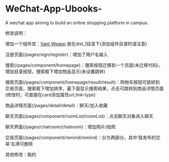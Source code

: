 # WeChat-App-Ubooks-
A wechat app aiming to build an online shopping platform in campus.



修改说明：

增加一个组件库：[Vant Weapp](https://youzan.github.io/vant-weapp/#/intro) 放在dist_1目录下(添加组件目录时请注意)

注册页面(/pages/sign/register)：增加了用户名输入

搜索(/pages/component/homepage)：搜索按钮迁移到一个页面(未迁移代码)，增加目录按钮，搜索框下增加物品显示(未设置跳转)

搜索页面(/pages/component/homepage/result/result)：购物车按钮可跳转到交易页面，搜索框下增加排序，最下面显示搜索结果，点击可跳转到商品详情页面(修改时，可直接在card添加属性url,link-type)

商品详情页面(/pages/detail/detail)：聊天/加入收藏

聊天页面(/pages/component/roomList/roomList)：点击聊天对象进入聊天

聊天界面(/pages/chatroom/chatroom)：增加照片/拍照

交易页面(/pages/component/remind/remind)：分为两部分，其中‘我发布的交易’右滑可删除

其他修改：我的